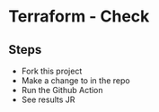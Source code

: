 # Terraform - Check

## Steps

* Fork this project
* Make a change to <something> in the repo
* Run the Github Action
* See results
  JR
